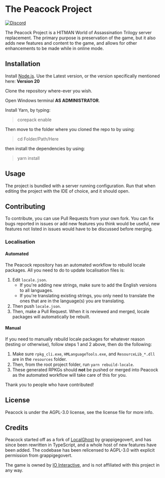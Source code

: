 # The Peacock Project

[![Discord](https://img.shields.io/discord/826809653181808651?label=Discord&logo=discord&logoColor=white&style=for-the-badge)](https://discord.gg/peacock)

The Peacock Project is a HITMAN World of Assassination Trilogy server
replacement.
The primary purpose is preservation of the game, but it also adds new features
and
content to the game, and allows for other enhancements to be made while in
online mode.

## Installation

Install [Node.js](https://nodejs.org/en/). Use the Latest version, or the
version
specifically mentioned here: **Version 20**

Clone the repository where-ever you wish.

Open Windows terminal **AS ADMINISTRATOR**.

Install Yarn, by typing:

> corepack enable

Then move to the folder where you cloned the repo to by using:

> cd Folder/Path/Here

then install the dependencies by using:

> yarn install

## Usage

The project is bundled with a server running configuration.
Run that when editing the project with the IDE of choice, and it should open.

## Contributing

To contribute, you can use Pull Requests from your own fork. You can fix bugs
reported in issues or add new features you think would be useful, new features
not listed in issues would have to be discussed before merging.

### Localisation

#### Automated

The Peacock repository has an automated workflow to rebuild locale packages.
All you need to do to update localisation files is:

1. Edit `locale.json`.
    - If you're adding new strings, make sure to add the English versions to
      all languages.
    - If you're translating existing strings, you only need to translate the
      ones that are in the language(s) you are translating.
2. Then push `locale.json`.
3. Then, make a Pull Request. When it is reviewed and merged, locale packages
   will automatically be rebuilt.

#### Manual

If you need to manually rebuild locale packages for whatever reason (testing
or otherwise), follow steps 1 and 2 above, then do the following:

1. Make sure `rpkg_cli.exe`, `HMLanguageTools.exe`, and `ResourceLib_*.dll` are
   in the `resources` folder.
2. Then, from the root project folder, run `yarn rebuild-locale`.
3. These generated RPKGs should **not** be pushed or merged into Peacock as
   the automated workflow will take care of this for you.

Thank you to people who have contributed!

## License

Peacock is under the AGPL-3.0 license, see the license file for more info.

## Credits

Peacock started off as a fork
of [LocalGhost](https://gitlab.com/grappigegovert/LocalGhost)
by grappigegovert, and has since been rewritten in TypeScript, and a whole host
of new features have been added. The codebase has been relicensed to AGPL-3.0
with explicit permission from grappigegovert.

The game is owned by [IO Interactive](https://ioi.dk), and is not affiliated
with this project in any way.
